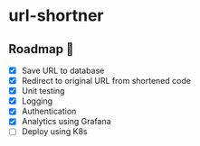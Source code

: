 # url-shortner

## Roadmap 🚀

- [x] Save URL to database
- [x] Redirect to original URL from shortened code
- [x] Unit testing
- [x] Logging
- [x] Authentication
- [x] Analytics using Grafana
- [ ] Deploy using K8s

